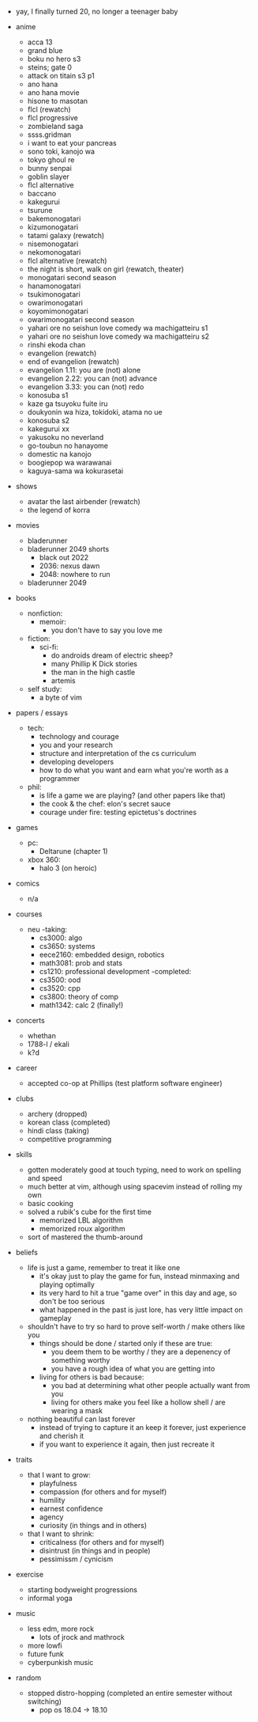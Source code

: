 - yay, I finally turned 20, no longer a teenager baby

- anime
    - acca 13
    - grand blue
    - boku no hero s3
    - steins; gate 0
    - attack on titain s3 p1
    - ano hana
    - ano hana movie
    - hisone to masotan
    - flcl (rewatch)
    - flcl progressive
    - zombieland saga
    - ssss.gridman
    - i want to eat your pancreas
    - sono toki, kanojo wa
    - tokyo ghoul re 
    - bunny senpai
    - goblin slayer
    - flcl alternative 
    - baccano
    - kakegurui
    - tsurune
    - bakemonogatari 
    - kizumonogatari
    - tatami galaxy (rewatch)
    - nisemonogatari
    - nekomonogatari
    - flcl alternative (rewatch)
    - the night is short, walk on girl (rewatch, theater)
    - monogatari second season
    - hanamonogatari
    - tsukimonogatari
    - owarimonogatari
    - koyomimonogatari
    - owarimonogatari second season
    - yahari ore no seishun love comedy wa machigatteiru s1
    - yahari ore no seishun love comedy wa machigatteiru s2
    - rinshi ekoda chan
    - evangelion (rewatch)
    - end of evangelion (rewatch)
    - evangelion 1.11: you are (not) alone
    - evangelion 2.22: you can (not) advance
    - evangelion 3.33: you can (not) redo
    - konosuba s1
    - kaze ga tsuyoku fuite iru
    - doukyonin wa hiza, tokidoki, atama no ue
    - konosuba s2
    - kakegurui xx
    - yakusoku no neverland
    - go-toubun no hanayome 
    - domestic na kanojo
    - boogiepop wa warawanai
    - kaguya-sama wa kokurasetai
- shows
    - avatar the last airbender (rewatch)
    - the legend of korra
- movies
    - bladerunner 
    - bladerunner 2049 shorts
      - black out 2022
      - 2036: nexus dawn
      - 2048: nowhere to run
    - bladerunner 2049
- books
    - nonfiction:
      - memoir:
        - you don't have to say you love me
    - fiction:
      - sci-fi:
        - do androids dream of electric sheep? 
        - many Phillip K Dick stories
        - the man in the high castle
        - artemis
    - self study:
      - a byte of vim
- papers / essays
  - tech:
    - technology and courage
    - you and your research
    - structure and interpretation of the cs curriculum
    - developing developers
    - how to do what you want and earn what you're worth as a programmer
  - phil:
    - is life a game we are playing? (and other papers like that)
    - the cook & the chef: elon's secret sauce
    - courage under fire: testing epictetus's doctrines 
- games 
    - pc:
      - Deltarune (chapter 1) 
    - xbox 360:
      - halo 3 (on heroic)
- comics
    - n/a
- courses
    - neu
      -taking:
        - cs3000: algo
        - cs3650: systems
        - eece2160: embedded design, robotics
        - math3081: prob and stats
        - cs1210: professional development
      -completed:
        - cs3500: ood
        - cs3520: cpp
        - cs3800: theory of comp
        - math1342: calc 2 (finally!)
- concerts
    - whethan
    - 1788-l / ekali
    - k?d
- career
    - accepted co-op at Phillips (test platform software engineer)
- clubs
    - archery (dropped)
    - korean class (completed)
    - hindi class (taking)
    - competitive programming
- skills
    - gotten moderately good at touch typing, need to work on spelling and speed
    - much better at vim, although using spacevim instead of rolling my own
    - basic cooking
    - solved a rubik's cube for the first time
      - memorized LBL algorithm
      - memorized roux algorithm
    - sort of mastered the thumb-around
- beliefs
  - life is just a game, remember to treat it like one
    - it's okay just to play the game for fun, instead minmaxing and playing optimally
    - its very hard to hit a true "game over" in this day and age, so don't be too serious
    - what happened in the past is just lore, has very little impact on gameplay
  - shouldn't have to try so hard to prove self-worth / make others like you
    - things should be done / started only if these are true:
      - you deem them to be worthy / they are a depenency of something worthy
      - you have a rough idea of what you are getting into
    - living for others is bad because:
      - you bad at determining what other people actually want from you
      - living for others make you feel like a hollow shell / are wearing a mask
  - nothing beautiful can last forever
    - instead of trying to capture it an keep it forever, just experience and cherish it
    - if you want to experience it again, then just recreate it
- traits
  - that I want to grow:
    - playfulness
    - compassion (for others and for myself)
    - humility
    - earnest confidence
    - agency
    - curiosity (in things and in others)
  - that I want to shrink:
    - criticalness (for others and for myself)
    - disintrust (in things and in people) 
    - pessimissm / cynicism 
- exercise
  - starting bodyweight progressions
  - informal yoga
- music
    - less edm, more rock
        - lots of jrock and mathrock
    - more lowfi 
    - future funk 
    - cyberpunkish music 
- random
  - stopped distro-hopping (completed an entire semester without switching)
      - pop os 18.04 -> 18.10
